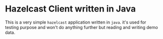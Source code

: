 # Hazelcast Client written in Java

This is a very simple `hazelcast` application written in `java`. it's used for testing purpose and won't do anything further but reading and writing demo data.
